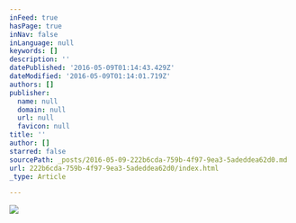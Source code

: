 ```yaml
---
inFeed: true
hasPage: true
inNav: false
inLanguage: null
keywords: []
description: ''
datePublished: '2016-05-09T01:14:43.429Z'
dateModified: '2016-05-09T01:14:01.719Z'
authors: []
publisher:
  name: null
  domain: null
  url: null
  favicon: null
title: ''
author: []
starred: false
sourcePath: _posts/2016-05-09-222b6cda-759b-4f97-9ea3-5adeddea62d0.md
url: 222b6cda-759b-4f97-9ea3-5adeddea62d0/index.html
_type: Article

---
```

![](https://the-grid-user-content.s3-us-west-2.amazonaws.com/56b7a413-25a6-4a4c-a5c9-a279a1b875d3.jpg)